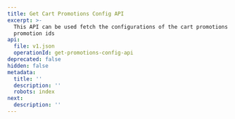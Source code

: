 ```yaml
---
title: Get Cart Promotions Config API
excerpt: >-
  This API can be used fetch the configurations of the cart promotions via
  promotion ids
api:
  file: v1.json
  operationId: get-promotions-config-api
deprecated: false
hidden: false
metadata:
  title: ''
  description: ''
  robots: index
next:
  description: ''
---
```

<br />
